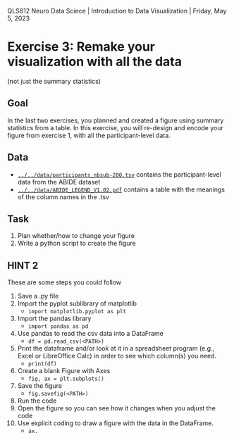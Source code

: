 QLS612 Neuro Data Sciece | Introduction to Data Visualization | Friday, May 5, 2023

# Exercise 3: Remake your visualization with all the data
(not just the summary statistics)

## Goal
In the last two exercises, you planned and created a figure using summary statistics from a table.
In this exercise, you will re-design and encode your figure from exercise 1, with all the participant-level data. 

## Data
- [`../../data/participants_nbsub-200.tsv`](../../data/participants_nbsub-200.tsv) contains the participant-level data from the ABIDE dataset
- [`../../data/ABIDE_LEGEND_V1.02.pdf`](../../data/ABIDE_LEGEND_V1.02.pdf) contains a table with the meanings of the column names in the .tsv

## Task
1. Plan whether/how to change your figure 
2. Write a python script to create the figure

## HINT 2
These are some steps you could follow
1. Save a .py file
2. Import the pyplot sublibrary of matplotlib
   - `import matplotlib.pyplot as plt`
3. Import the pandas library
   - `import pandas as pd`
4. Use pandas to read the csv data into a DataFrame
   - `df = pd.read_csv(<PATH>)`
5. Print the dataframe and/or look at it in a spreadsheet program (e.g., Excel or LibreOffice Calc) in order to see which column(s) you need.
    - `print(df)`
6. Create a blank Figure with Axes
   - `fig, ax = plt.subplots()`
7. Save the figure
   - `fig.savefig(<PATH>)`
8. Run the code
9.  Open the figure so you can see how it changes when you adjust the code
10. Use explicit coding to draw a figure with the data in the DataFrame.
    - `ax.`